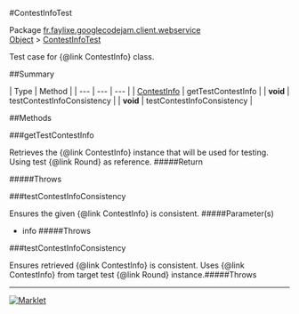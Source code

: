 #ContestInfoTest

Package [fr.faylixe.googlecodejam.client.webservice](README.md)<br>
[Object](../../../../java/lang/Object.md) > [ContestInfoTest](ContestInfoTest.md)

Test case for {@link ContestInfo} class.

##Summary


| Type | Method |
| --- | --- | --- |
| [ContestInfo](ContestInfo.md) | getTestContestInfo |
| **void** | testContestInfoConsistency |
| **void** | testContestInfoConsistency |

##Methods

###getTestContestInfo


Retrieves the {@link ContestInfo} instance
 that will be used for testing. Using
 test {@link Round} as reference.
#####Return


#####Throws


###testContestInfoConsistency


Ensures the given {@link ContestInfo} is
 consistent.
#####Parameter(s)


* info
#####Throws


###testContestInfoConsistency


Ensures retrieved {@link ContestInfo} is
 consistent. Uses {@link ContestInfo} from
 target test {@link Round} instance.#####Throws


---
[![Marklet](https://img.shields.io/badge/Generated%20by-Marklet-green.svg)](https://github.com/Faylixe/marklet)